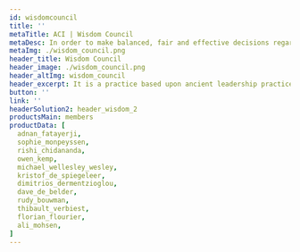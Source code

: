 ```yaml
---
id: wisdomcouncil
title: ''
metaTitle: ACI | Wisdom Council
metaDesc: In order to make balanced, fair and effective decisions regarding ThreeFold Foundation funds distribution, ThreeFold Foundation has adopted the Wisdom Council system as a resource model of harmonious communication.
metaImg: ./wisdom_council.png
header_title: Wisdom Council 
header_image: ./wisdom_council.png
header_altImg: wisdom_council
header_excerpt: It is a practice based upon ancient leadership practices and modern social science techniques as a way to consider all perspectives of the Members in order to make decisions that are in the greatest interest of the Mission and for the good of all.
button: ''
link: ''
headerSolution2: header_wisdom_2
productsMain: members
productData: [
  adnan_fatayerji,
  sophie_monpeyssen,
  rishi_chidananda,
  owen_kemp,
  michael_wellesley_wesley,
  kristof_de_spiegeleer,
  dimitrios_dermentzioglou,
  dave_de_belder,
  rudy_bouwman,
  thibault_verbiest,
  florian_flourier,
  ali_mohsen,
]
---
```


<!-- headerSolution: header_wisdom -->
<!-- solution_image: ./wisdom_council.jpg -->

<!-- cards: [
  card_rishi_chidananda, 
  card_isabelle_peters, 
  card_michael_wellesley_wesley, 
  card_sophie_monpeyssen, 
  card_adnan_fatayerji,
  card_dave_de_belder, 
  card_dimitrios_dermentzioglou, 
  card_jennifer_long, 
  card_kristof_de_spiegeleer, 
  card_owen_kemp,
  ] -->
